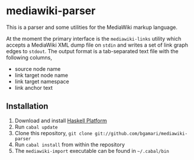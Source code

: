 # mediawiki-parser

This is a parser and some utilities for the MediaWiki markup language.

At the moment the primary interface is the `mediawiki-links` utility which
accepts a MediaWiki XML dump file on `stdin` and writes a set of link graph
edges to `stdout`. The output format is a tab-separated text file with the
following columns,

 * source node name
 * link target node name
 * link target namespace
 * link anchor text

## Installation

1. Download and install [Haskell Platform](https://www.haskell.org/platform/)
2. Run `cabal update`
3. Clone this repository, `git clone git://github.com/bgamari/mediawiki-parser`
4. Run `cabal install` from within the repository
5. The `mediawiki-import` executable can be found in `~/.cabal/bin`

